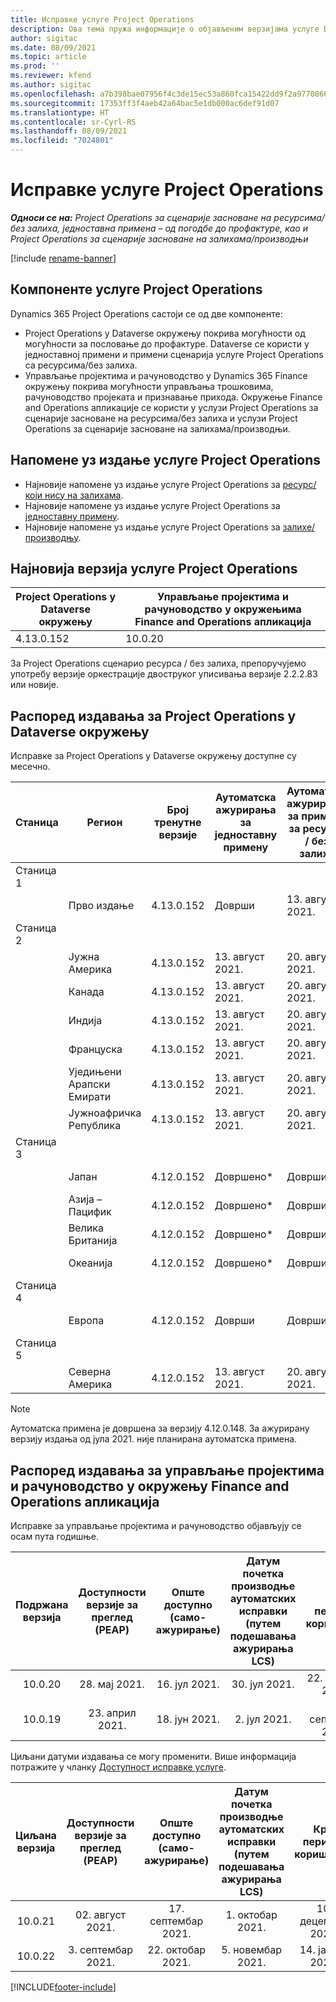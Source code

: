 ```yaml
---
title: Исправке услуге Project Operations
description: Ова тема пружа информације о објављеним верзијама услуге Dynamics 365 Project Operations.
author: sigitac
ms.date: 08/09/2021
ms.topic: article
ms.prod: ''
ms.reviewer: kfend
ms.author: sigitac
ms.openlocfilehash: a7b398bae07956f4c3de15ec53a860fca15422dd9f2a977086669ebf2fcdb240
ms.sourcegitcommit: 17353ff3f4aeb42a64bac5e1db000ac6def91d07
ms.translationtype: HT
ms.contentlocale: sr-Cyrl-RS
ms.lasthandoff: 08/09/2021
ms.locfileid: "7024801"
---
```

# <a name="project-operations-updates"></a>Исправке услуге Project Operations

_**Односи се на:** Project Operations за сценарије засноване на ресурсима/без залиха, једноставна примена – од погодбе до профактуре, као и Project Operations за сценарије засноване на залихама/производњи_

[!include [rename-banner](~/includes/cc-data-platform-banner.md)]

## <a name="project-operations-components"></a>Компоненте услуге Project Operations

Dynamics 365 Project Operations састоји се од две компоненте:

- Project Operations у Dataverse окружењу покрива могућности од могућности за пословање до профактуре. Dataverse се користи у једноставној примени и примени сценарија услуге Project Operations са ресурсима/без залиха.
- Управљање пројектима и рачуноводство у Dynamics 365 Finance окружењу покрива могућности управљања трошковима, рачуноводство пројеката и признавање прихода. Окружење Finance and Operations апликације се користи у услузи Project Operations за сценарије засноване на ресурсима/без залиха и услузи Project Operations за сценарије засноване на залихама/производњи.

## <a name="project-operations-release-notes"></a>Напомене уз издање услуге Project Operations
- Најновије напомене уз издање услуге Project Operations за [ресурс/који нису на залихама](whats-new-july-2021-resource-based.md).
- Најновије напомене уз издање услуге Project Operations за [једноставну примену](../pro/whats-new/whats-new-july-2021-lite.md).
- Најновије напомене уз издање услуге Project Operations за [залихе/производњу](../prod-pma/whats-new/whats-new-jul-2021-stocked.md).

## <a name="project-operations-latest-version"></a>Најновија верзија услуге Project Operations

| Project Operations у Dataverse окружењу | Управљање пројектима и рачуноводство у окружењима Finance and Operations апликација | 
| --- | --- |
| 4.13.0.152 | 10.0.20 |

За Project Operations сценарио ресурса / без залиха, препоручујемо употребу верзије оркестрације двоструког уписивања верзије 2.2.2.83 или новије.

## <a name="release-schedule-for-project-operations-on-dataverse-environment"></a>Распоред издавања за Project Operations у Dataverse окружењу

Исправке за Project Operations у Dataverse окружењу доступне су месечно. 

| Станица | Регион | Број тренутне верзије | Аутоматска ажурирања за једноставну примену | Аутоматска ажурирања за примену за ресурсе / без залиха | Број следеће верзије | Датум опште доступности следеће верзије |
|-----------|-----------------------|-----------------|--------------------|---------------------|---------------------|---------------------|
| Станица 1 |   &nbsp;              |    &nbsp;       | &nbsp;             |      &nbsp;         |      &nbsp;         |      &nbsp;         |
|   &nbsp;  | Прво издање         |  4.13.0.152     | Доврши           | 13. август 2021.     | TBD                 | 27. август 2021.     |
| Станица 2 |   &nbsp;              |    &nbsp;       | &nbsp;             |      &nbsp;         |      &nbsp;         |      &nbsp;         |
|   &nbsp;  | Јужна Америка         |  4.13.0.152     | 13. август 2021.    | 20. август 2021.     | TBD                 | 27. август 2021.     |
|    &nbsp; | Канада                |  4.13.0.152     | 13. август 2021.    | 20. август 2021.     | TBD                 | 27. август 2021.     |
|   &nbsp;  | Индија                 |  4.13.0.152     | 13. август 2021.    | 20. август 2021.     | TBD                 | 27. август 2021.     |
|   &nbsp;  | Француска                |  4.13.0.152     | 13. август 2021.    | 20. август 2021.     | TBD                 | 27. август 2021.     |
|   &nbsp;  | Уједињени Арапски Емирати  |  4.13.0.152     | 13. август 2021.    | 20. август 2021.     | TBD                 | 27. август 2021.     |
|   &nbsp;  | Јужноафричка Република          |  4.13.0.152     | 13. август 2021.    | 20. август 2021.     | TBD                 | 27. август 2021.     |
| Станица 3 |      &nbsp;           |     &nbsp;      |     &nbsp;         |      &nbsp;         |      &nbsp;         |      &nbsp;         |
|   &nbsp;  | Јапан                 |  4.12.0.152     | Довршено*          | Доврши            | 4.13.0.152          | 13. август 2021.     |
|   &nbsp;  | Азија – Пацифик          |  4.12.0.152     | Довршено*          | Доврши            | 4.13.0.152          | 13. август 2021.     |
|   &nbsp;  | Велика Британија         |  4.12.0.152     | Довршено*          | Доврши            | 4.13.0.152          | 13. август 2021.     |
|   &nbsp;  | Океанија               |  4.12.0.152     | Довршено*          | Доврши            | 4.13.0.152          | 13. август 2021.     |
| Станица 4 |     &nbsp;            |     &nbsp;      |     &nbsp;         |      &nbsp;         |      &nbsp;         |      &nbsp;         |
|   &nbsp;  | Европа                |  4.12.0.152     | Доврши           | Доврши            | 4.13.0.152          | 20. август 2021.     |
| Станица 5 |     &nbsp;            |     &nbsp;      |     &nbsp;         |      &nbsp;         |      &nbsp;         |      &nbsp;         |
|   &nbsp;  | Северна Америка         |  4.12.0.152     | 13. август 2021.    | 20. август 2021.     | 4.13.0.152          | 27. август 2021.     |


> [!NOTE]
> Аутоматска примена је довршена за верзију 4.12.0.148. За ажурирану верзију издања од јула 2021. није планирана аутоматска примена.

## <a name="release-schedule-for-project-management-and-accounting-in-the-finance-and-operations-apps-environment"></a>Распоред издавања за управљање пројектима и рачуноводство у окружењу Finance and Operations апликација

Исправке за управљање пројектима и рачуноводство објављују се осам пута годишње.

|          Подржана верзија          | Доступности верзије за преглед (PEAP) | Опште доступно (само-ажурирање) | Датум почетка производње аутоматских исправки (путем подешавања ажурирања LCS) |   Крај периода коришћења   |
|:-------------------------:|:---------------------------:|:---------------------------------:|:--------------------------------------------------------------------:|:------------------:|
|          10.0.20          |         28. мај 2021.        |           16. јул 2021.           |                             30. јул 2021.                             |  22. октобар 2021.  |
|          10.0.19          |        23. април 2021.       |            18. јун 2021.           |                             2. јул 2021.                             | 17. септембар 2021. |



Циљани датуми издавања се могу променити. Више информација потражите у чланку [Доступност исправке услуге](/dynamics365/fin-ops-core/fin-ops/get-started/public-preview-releases?toc=%2fdynamics365%2ffinance%2ftoc.json).

|          Циљана верзија          | Доступности верзије за преглед (PEAP) | Опште доступно (само-ажурирање) | Датум почетка производње аутоматских исправки (путем подешавања ажурирања LCS) |   Крај периода коришћења   |
|:-------------------------:|:---------------------------:|:---------------------------------:|:--------------------------------------------------------------------:|:------------------:|
|          10.0.21          |         02. август 2021.     |           17. септембар 2021.      |                             1. октобар 2021.                           |  10. децембар 2021.  |
|          10.0.22          |      3. септембар 2021.      |          22. октобар 2021.         |                           5. новембар 2021.                           |  14. јануар 2022.  |

[!INCLUDE[footer-include](../includes/footer-banner.md)]
